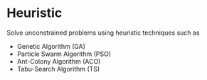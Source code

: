 # Heuristic
Solve unconstrained problems using heuristic techniques such as
  * Genetic Algorithm (GA)
  * Particle Swarm Algorithm (PSO)
  * Ant-Colony Algorithm (ACO)
  * Tabu-Search Algorithm (TS)
